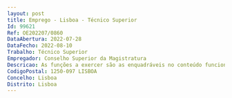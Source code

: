 ```yaml
--- 
layout: post
title: Emprego - Lisboa - Técnico Superior
Id: 99621
Ref: OE202207/0860
DataAbertura: 2022-07-28
DataFecho: 2022-08-10
Trabalho: Técnico Superior
Empregador: Conselho Superior da Magistratura
Descricao: As funções a exercer são as enquadráveis no conteúdo funcional correspondente à carreira categoria de técnico superior, tal como se encontra definido no mapa anexo à Lei n.º 35 2014, de 20 de junho, especificamente  Domínio da legislação sobre a gestão da magistratura judicial bem como conhecimentos aprofundados da organização judiciária portuguesa  Experiência na gestão, acompanhamento e elaboração de análise funcional em projetos informáticos em área de recursos humanos  Experiência comprovada na gestão e análise jurídica de concursos públicos de recrutamento e seleção, nomeadamente concursos curriculares no âmbito da magistratura  Experiência comprovada na tramitação de movimentos judiciais no âmbito das várias carreiras do judiciário  Exercício de funções consultivas de estudo e planeamento na área de gestão de recursos humanos  Competências de liderança comprovadas por exercício anterior de gestão e integração em trabalho de equipa, sendo fator preferencial o desempenho e a experiencia em anteriores funções dirigentes  Experiência comprovada em anteriores funções de apoio técnico jurídico.
CodigoPostal: 1250-097 LISBOA
Concelho: Lisboa
Distrito: Lisboa
--- 
```

